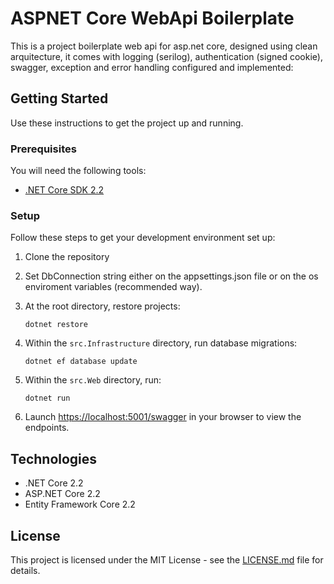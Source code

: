 # ASPNET Core WebApi Boilerplate

This is a project boilerplate web api for asp.net core, designed using clean arquitecture, it comes with logging (serilog), authentication (signed cookie), swagger, exception and error handling configured and implemented:

## Getting Started
Use these instructions to get the project up and running.

### Prerequisites
You will need the following tools:

* [.NET Core SDK 2.2](https://www.microsoft.com/net/download/dotnet-core/2.2)

### Setup
Follow these steps to get your development environment set up:

  1. Clone the repository
  2. Set DbConnection string either on the appsettings.json file or on the os enviroment variables (recommended way).

  2. At the root directory, restore projects:
     ```
     dotnet restore
     ```
  3. Within the `src.Infrastructure` directory, run database migrations:
     ```
     dotnet ef database update
     ```
  4. Within the `src.Web` directory, run:
     ```
	 dotnet run
	 ```
  5. Launch [https://localhost:5001/swagger](https://localhost:5001/swagger) in your browser to view the endpoints.
  

## Technologies
* .NET Core 2.2
* ASP.NET Core 2.2
* Entity Framework Core 2.2

## License

This project is licensed under the MIT License - see the [LICENSE.md](https://github.com/cesarj41/AspNetCoreBoilerplateWebApi/blob/master/LICENSE.md) file for details.

